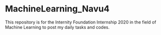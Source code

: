 # MachineLearning_Navu4
This repository is for the Internity Foundation Internship 2020 in the field of Machine Learning to post my daily tasks and codes.
